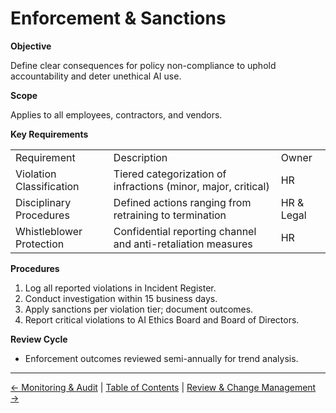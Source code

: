 # Enforcement & Sanctions

**Objective**

Define clear consequences for policy non-compliance to uphold accountability and deter unethical AI use.

**Scope**

Applies to all employees, contractors, and vendors.

**Key Requirements**

|     |     |     |
| --- | --- | --- |
| Requirement | Description | Owner |
| Violation Classification | Tiered categorization of infractions (minor, major, critical) | HR  |
| Disciplinary Procedures | Defined actions ranging from retraining to termination | HR & Legal |
| Whistleblower Protection | Confidential reporting channel and anti-retaliation measures | HR  |

**Procedures**

1.  Log all reported violations in Incident Register.
2.  Conduct investigation within 15 business days.
3.  Apply sanctions per violation tier; document outcomes.
4.  Report critical violations to AI Ethics Board and Board of Directors.

**Review Cycle**

*   Enforcement outcomes reviewed semi-annually for trend analysis.

---

[← Monitoring & Audit](16-Monitoring-and-Audit.md) | [Table of Contents](00-Table-of-Contents.md) | [Review & Change Management →](18-Review-and-Change-Management.md)
